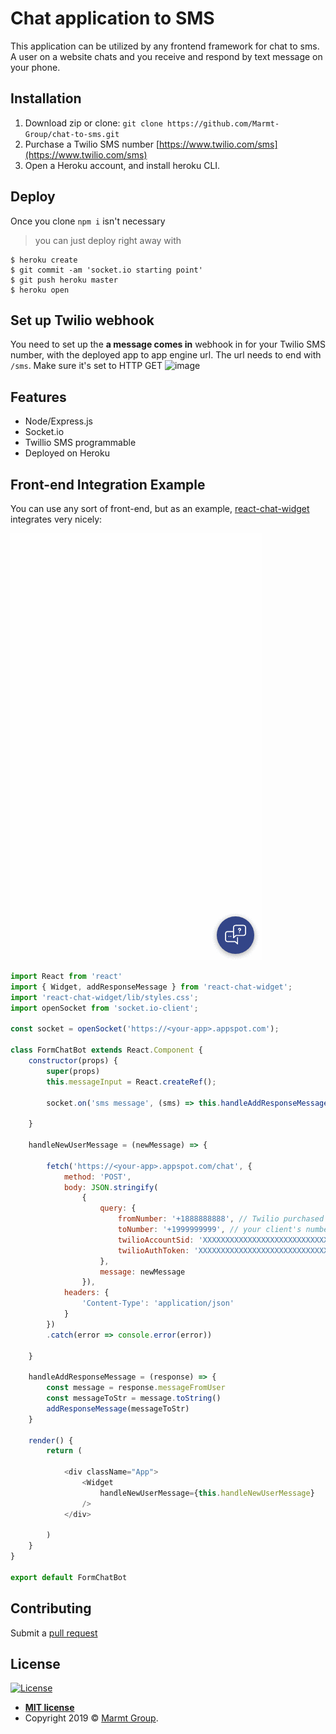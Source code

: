 # Chat application to SMS

This application can be utilized by any frontend framework for chat to sms. A user on a website chats and you receive and respond by text message on your phone.

## Installation
1. Download zip or clone: `git clone https://github.com/Marmt-Group/chat-to-sms.git`
2. Purchase a Twilio SMS number [https://www.twilio.com/sms](https://www.twilio.com/sms)
3. Open a Heroku account, and install heroku CLI.

## Deploy
Once you clone `npm i` isn't necessary

> you can just deploy right away with 

```shell
$ heroku create
$ git commit -am 'socket.io starting point'
$ git push heroku master
$ heroku open
```

## Set up Twilio webhook
You need to set up the **a message comes in** webhook in for your Twilio SMS number, with the deployed app to app engine url. The url needs to end with `/sms`. Make sure it's set to HTTP GET
![image](https://user-images.githubusercontent.com/3498223/59966841-c0332400-94d6-11e9-81a5-d6f228b4f018.png)

## Features
* Node/Express.js
* Socket.io
* Twillio SMS programmable
* Deployed on Heroku

## Front-end Integration Example
You can use any sort of front-end, but as an example, [react-chat-widget](https://www.npmjs.com/package/react-chat-widget) integrates very nicely:

![demonstration](./chat-demonstration.gif)

```javascript
import React from 'react'
import { Widget, addResponseMessage } from 'react-chat-widget';
import 'react-chat-widget/lib/styles.css';
import openSocket from 'socket.io-client';

const socket = openSocket('https://<your-app>.appspot.com');

class FormChatBot extends React.Component {
    constructor(props) {
        super(props)
        this.messageInput = React.createRef();

        socket.on('sms message', (sms) => this.handleAddResponseMessage(sms));

    }

    handleNewUserMessage = (newMessage) => {
        
        fetch('https://<your-app>.appspot.com/chat', {
            method: 'POST',
            body: JSON.stringify(
                { 
                    query: { 
                        fromNumber: '+1888888888', // Twilio purchased sms number
                        toNumber: '+1999999999', // your client's number
                        twilioAccountSid: 'XXXXXXXXXXXXXXXXXXXXXXXXXXXXXXXX', // retrieve from Twilio console
                        twilioAuthToken: 'XXXXXXXXXXXXXXXXXXXXXXXXXXXXXXXX' // retrieve from Twilio console
                    },
                    message: newMessage
                }),
            headers: {
                'Content-Type': 'application/json'
            }
        })
        .catch(error => console.error(error))
        
    }

    handleAddResponseMessage = (response) => {
        const message = response.messageFromUser
        const messageToStr = message.toString()
        addResponseMessage(messageToStr)
    }

    render() {
        return (

            <div className="App">
                <Widget
                    handleNewUserMessage={this.handleNewUserMessage}
                />
            </div>

        )
    }
}

export default FormChatBot
```

## Contributing

Submit a [pull request](https://github.com/Marmt-Group/chat-to-sms/pulls)

## License

[![License](http://img.shields.io/:license-mit-blue.svg?style=flat-square)](http://badges.mit-license.org)

- **[MIT license](http://opensource.org/licenses/mit-license.php)**
- Copyright 2019 © <a href="https://marmt.io" target="_blank">Marmt Group</a>.
